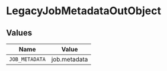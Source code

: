 # LegacyJobMetadataOutObject


## Values

| Name           | Value          |
| -------------- | -------------- |
| `JOB_METADATA` | job.metadata   |